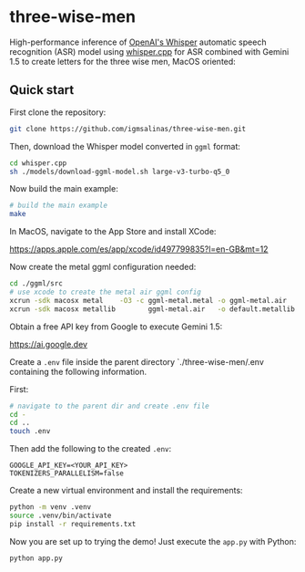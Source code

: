 # three-wise-men

High-performance inference of [OpenAI's Whisper](https://github.com/openai/whisper) automatic speech recognition (ASR) model using [whisper.cpp](https://github.com/ggerganov/whisper.cpp.git) for ASR combined with Gemini 1.5 to create letters for the three wise men, MacOS oriented:

## Quick start

First clone the repository:

```bash
git clone https://github.com/igmsalinas/three-wise-men.git
```

Then, download the Whisper model converted in `ggml` format:

```bash
cd whisper.cpp
sh ./models/download-ggml-model.sh large-v3-turbo-q5_0
```

Now build the main example:

```bash
# build the main example
make
```

In MacOS, navigate to the App Store and install XCode:

https://apps.apple.com/es/app/xcode/id497799835?l=en-GB&mt=12

Now create the metal ggml configuration needed:

```bash
cd ./ggml/src
# use xcode to create the metal air ggml config
xcrun -sdk macosx metal    -O3 -c ggml-metal.metal -o ggml-metal.air
xcrun -sdk macosx metallib        ggml-metal.air   -o default.metallib
```

Obtain a free API key from Google to execute Gemini 1.5:

https://ai.google.dev

Create a `.env` file inside the parent directory `./three-wise-men/.env containing the following information.

First:

```bash
# navigate to the parent dir and create .env file
cd -
cd ..
touch .env
```

Then add the following to the created `.env`:

```text
GOOGLE_API_KEY=<YOUR_API_KEY>
TOKENIZERS_PARALLELISM=false
```

Create a new virtual environment and install the requirements:

```bash
python -m venv .venv
source .venv/bin/activate
pip install -r requirements.txt
```

Now you are set up to trying the demo! Just execute the `app.py` with Python:

```bash
python app.py
```
